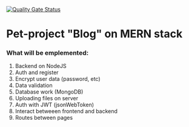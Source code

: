 [![Quality Gate Status](https://sonarcloud.io/api/project_badges/measure?project=evgenyvodyannikov_blog-frontend&metric=alert_status)](https://sonarcloud.io/summary/new_code?id=evgenyvodyannikov_blog-frontend)


# Pet-project "Blog" on MERN stack

### What will be emplemented:

1. Backend on NodeJS
2. Auth and register
3. Encrypt user data (password, etc)
4. Data validation
5. Database work (MongoDB)
6. Uploading files on server
7. Auth with JWT (jsonWebToken)
8. Interact betweeen frontend and backend
9. Routes between pages
